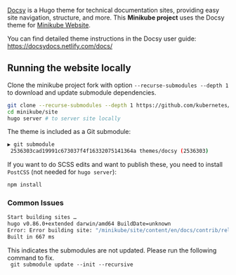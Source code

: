 
[Docsy](https://github.com/google/docsy) is a Hugo theme for technical documentation sites, providing easy site navigation, structure, and more. This **Minikube project** uses the Docsy theme for [Minikube Website](https://minikube.sigs.k8s.io/docs/).

You can find detailed theme instructions in the Docsy user guide: https://docsydocs.netlify.com/docs/


## Running the website locally

Clone the minikube project fork with option ```--recurse-submodules --depth 1 ``` to download  and update submodule dependencies.
```bash
git clone --recurse-submodules --depth 1 https://github.com/kubernetes/minikube.git  # replace path with your github fork of minikube 
cd minikube/site
hugo server # to server site locally
```

The theme is included as a Git submodule:

```bash
▶ git submodule
 2536303cad19991c673037f4f16332075141364a themes/docsy (2536303)
```

If you want to do SCSS edits and want to publish these, you need to install `PostCSS` (not needed for `hugo server`):

```bash
npm install
```
### Common Issues
```bash
Start building sites …
hugo v0.86.0+extended darwin/amd64 BuildDate=unknown
Error: Error building site: "/minikube/site/content/en/docs/contrib/releasing/binaries.md:64:1": failed to extract shortcode: template for shortcode "alert" not found
Built in 667 ms
```
This indicates the submodules are not updated. 
Please run the following command to fix.          
```  git submodule update --init --recursive ```

